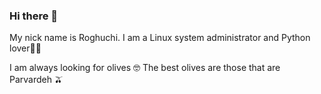 ### Hi there 👋



My nick name is Roghuchi. I am a Linux system administrator and Python lover🔺🔻

I am always looking for olives 🤓 The best olives are those that are Parvardeh 🫒
